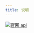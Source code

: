 ```yaml
---
title: 说明
---
```


[![](https://img.shields.io/badge/官网-api-red.svg "官网 api")](https://developers.weixin.qq.com/miniprogram/dev/framework/)
